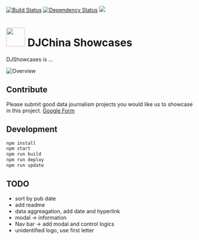 [![Build Status](https://travis-ci.org/shujianbu/DJShowcases.svg?branch=master)](https://travis-ci.org/shujianbu/DJShowcases)
[![Dependency Status](https://david-dm.org/shujianbu/DJShowcases.svg)](https://david-dm.org/shujianbu/DJShowcases)
<a href="https://codeclimate.com/repos/56df01591247af007000257c/feed"><img src="https://codeclimate.com/repos/56df01591247af007000257c/badges/027ae7bf0cc8272336d4/gpa.svg" /></a>

# <a href="http://djchina.org/"><img src="https://raw.githubusercontent.com/shujianbu/DJShowcases/master/build/img/favicon.png" width="50"></a>  DJChina Showcases

DJShowcases is ...

![Overview](https://raw.githubusercontent.com/shujianbu/DJShowcases/master/overview.png)

## Contribute
Please submit good data journalism projects you would like us to showcase in this project. 
[Google Form](http://goo.gl/forms/srbLBtEkP7)

## Development
```sh
npm install
npm start
npm run build
npm run deploy
npm run update
```

## TODO
* sort by pub date
* add readme
* data aggreagation, add date and hyperlink
* modal -> information
* Nav bar -> add modal and control logics
* unidentified logo, use first letter
